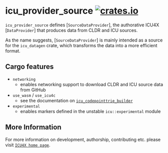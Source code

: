 # icu_provider_source [![crates.io](https://img.shields.io/crates/v/icu_provider_source)](https://crates.io/crates/icu_provider_source)

<!-- cargo-rdme start -->

`icu_provider_source` defines [`SourceDataProvider`], the authorative ICU4X [`DataProvider`] that produces data from
CLDR and ICU sources.

As the name suggests, [`SourceDataProvider`] is mainly intended as a source for the `icu_datagen` crate,
which transforms the data into a more efficient format.

## Cargo features

* `networking`
  * enables networking support to download CLDR and ICU source data from GitHub
* `use_wasm` / `use_icu4c`
  * see the documentation on [`icu_codepointtrie_builder`](icu_codepointtrie_builder#build-configuration)
* `experimental`
  * enables markers defined in the unstable `icu::experimental` module

<!-- cargo-rdme end -->

## More Information

For more information on development, authorship, contributing etc. please visit [`ICU4X home page`](https://github.com/unicode-org/icu4x).

